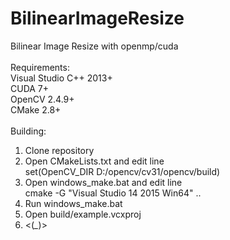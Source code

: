 # BilinearImageResize<br />
Bilinear Image Resize with openmp/cuda<br />
<br />
Requirements:<br />
Visual Studio C++ 2013+<br />
CUDA 7+<br />
OpenCV 2.4.9+<br />
CMake 2.8+<br />
<br />
Building:<br />
1. Clone repository<br />
2. Open CMakeLists.txt and edit line <br />
set(OpenCV_DIR D:/opencv/cv31/opencv/build)<br />
3. Open windows_make.bat and edit line<br />
cmake -G "Visual Studio 14 2015 Win64" ..<br />
4. Run windows_make.bat<br />
5. Open build/example.vcxproj<br />
6. <(*_*)><br />
<br />